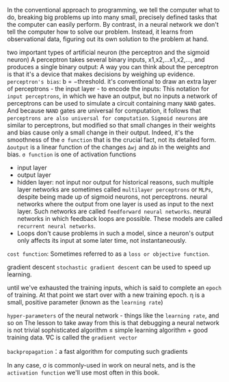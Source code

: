  In the conventional approach to programming, we tell the computer what to do, breaking big problems up into many small, precisely defined tasks that the computer can easily perform. By contrast, in a neural network we don't tell the computer how to solve our problem. Instead, it learns from observational data, figuring out its own solution to the problem at hand.

two important types of artificial neuron (the perceptron and the sigmoid neuron)
A perceptron takes several binary inputs, x1,x2,…x1,x2,…, and produces a single binary output:
A way you can think about the perceptron is that it's a device that makes decisions by weighing up evidence.
`perceptron's bias`: b = −threshold.
it's conventional to draw an extra layer of perceptrons - the input layer - to encode the inputs: This notation for `input perceptrons`, in which we have an output, but no inputs
a network of perceptrons can be used to simulate a circuit containing many `NAND` gates. And because `NAND` gates are universal for computation, it follows that `perceptrons are also universal for computation`.
`Sigmoid neurons` are similar to perceptrons, but modified so that small changes in their weights and bias cause only a small change in their output.
Indeed, it's the smoothness of the `σ function` that is the crucial fact, not its detailed form.
`Δoutput` is a linear function of the changes `Δwj` and `Δb` in the weights and bias.
`σ function` is one of activation functions

- input layer
- output layer
- hidden layer: not input nor output
for historical reasons, such multiple layer networks are sometimes called `multilayer perceptrons` or `MLPs`, despite being made up of sigmoid neurons, not perceptrons. 
neural networks where the output from one layer is used as input to the next layer. Such networks are called `feedforward neural networks`.
neural networks in which feedback loops are possible. These models are called `recurrent neural networks`.
- Loops don't cause problems in such a model, since a neuron's output only affects its input at some later time, not instantaneously.

`cost function`: Sometimes referred to as a `loss or objective function`.

gradient descent
`stochastic gradient descent` can be used to speed up learning.

until we've exhausted the training inputs, which is said to complete an `epoch` of training. At that point we start over with a new training epoch.
η is a small, positive parameter (known as the `learning rate`)

`hyper-parameters` of the neural network - things like the `learning rate`, and so on
The lesson to take away from this is that debugging a neural network is not trivial
sophisticated algorithm ≤ simple learning algorithm + good training data.
∇C is called the `gradient vector`

`backpropagation`：a fast algorithm for computing such gradients

In any case, σ is commonly-used in work on neural nets, and is the `activation function` we'll use most often in this book.